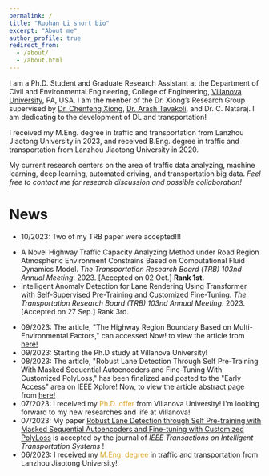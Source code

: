 ```yaml
---
permalink: /
title: "Ruohan Li short bio"
excerpt: "About me"
author_profile: true
redirect_from: 
  - /about/
  - /about.html
---
```


I am a Ph.D. Student and Graduate Research Assistant at the Department of Civil and Environmental Engineering, College of Engineering, [Villanova University](https://www1.villanova.edu/university.html), PA, USA. I am the menber of the Dr. Xiong’s Research Group supervised by [Dr. Chenfeng Xiong](https://cfxiong.github.io/), [Dr. Arash Tavakoli](https://www.arashtavakoli.com/about), and Dr. C. Nataraj. I am dedicating to the development of DL and transportation!

I received my M.Eng. degree in traffic and transportation from Lanzhou Jiaotong University in 2023, and received B.Eng. degree in traffic and transportation from Lanzhou Jiaotong University in 2020.

My current research centers on the area of traffic data analyzing, machine learning, deep learning, automated driving, and transportation big data.
*Feel free to contact me for research discussion and possible collaboration!*

News 
======
- 10/2023: Two of my TRB paper were accepted!!!
* A Novel Highway Traffic Capacity Analyzing Method under Road Region Atmospheric Environment Constrains Based on Computational Fluid Dynamics Model. <var>The Transportation Research Board (TRB) 103nd Annual Meeting</var>. 2023. [Accepted on 02 Oct.] **Rank 1st.**
* Intelligent Anomaly Detection for Lane Rendering Using Transformer with Self-Supervised Pre-Training and Customized Fine-Tuning. <var>The Transportation Research Board (TRB) 103nd Annual Meeting</var>. 2023. [Accepted on 27 Sep.] Rank 3rd.
- 09/2023: The article, "The Highway Region Boundary Based on Multi-Environmental Factors," can accessed Now! to view the article from [here!](https://doi.org/10.1061/9780784484869.014)
- 09/2023: Starting the Ph.D study at Villanova University!
- 08/2023: The article, "Robust Lane Detection Through Self Pre-Training With Masked Sequential Autoencoders and Fine-Tuning With Customized PolyLoss," has been finalized and posted to the "Early Access" area on IEEE Xplore! Now, to view the article abstract page from [here!](https://ieeexplore.ieee.org/document/10226453)
- 07/2023: I received my <span style="color:GoldenRod">Ph.D. offer </span> from Villanova University! I'm looking forward to my new researches and life at Villanova!
- 07/2023: My paper [Robust Lane Detection through Self Pre-training with Masked Sequential Autoencoders and Fine-tuning with Customized PolyLoss](https://arxiv.org/abs/2305.17271) is accepted by the journal of *IEEE Transactions on Intelligent Transportation Systems* !
- 06/2023: I received my <span style="color:GoldenRod">M.Eng. degree </span> in traffic and transportation from Lanzhou Jiaotong University!
             
